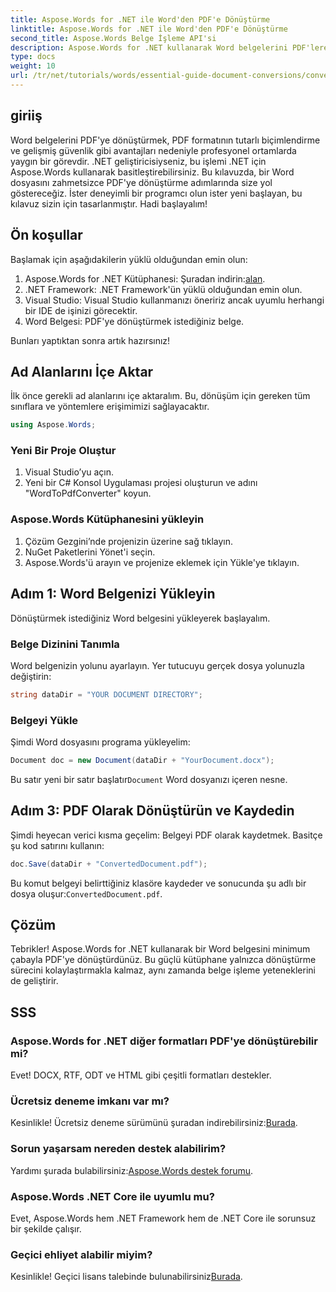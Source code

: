 ```yaml
---
title: Aspose.Words for .NET ile Word'den PDF'e Dönüştürme
linktitle: Aspose.Words for .NET ile Word'den PDF'e Dönüştürme
second_title: Aspose.Words Belge İşleme API'si
description: Aspose.Words for .NET kullanarak Word belgelerini PDF'lere nasıl kolayca dönüştüreceğinizi öğrenin. Bu adım adım eğitim, temel ön koşulları, proje kurulumunu ve kod uygulamasını kapsar.
type: docs
weight: 10
url: /tr/net/tutorials/words/essential-guide-document-conversions/convert-word-to-pdf/
---
```

## giriiş

Word belgelerini PDF'ye dönüştürmek, PDF formatının tutarlı biçimlendirme ve gelişmiş güvenlik gibi avantajları nedeniyle profesyonel ortamlarda yaygın bir görevdir. .NET geliştiricisiyseniz, bu işlemi .NET için Aspose.Words kullanarak basitleştirebilirsiniz. Bu kılavuzda, bir Word dosyasını zahmetsizce PDF'ye dönüştürme adımlarında size yol göstereceğiz. İster deneyimli bir programcı olun ister yeni başlayan, bu kılavuz sizin için tasarlanmıştır. Hadi başlayalım!

## Ön koşullar

Başlamak için aşağıdakilerin yüklü olduğundan emin olun:

1.  Aspose.Words for .NET Kütüphanesi: Şuradan indirin:[alan](https://releases.aspose.com/words/net/).
2. .NET Framework: .NET Framework'ün yüklü olduğundan emin olun.
3. Visual Studio: Visual Studio kullanmanızı öneririz ancak uyumlu herhangi bir IDE de işinizi görecektir.
4. Word Belgesi: PDF'ye dönüştürmek istediğiniz belge.

Bunları yaptıktan sonra artık hazırsınız!

## Ad Alanlarını İçe Aktar

İlk önce gerekli ad alanlarını içe aktaralım. Bu, dönüşüm için gereken tüm sınıflara ve yöntemlere erişimimizi sağlayacaktır.

```csharp
using Aspose.Words;
```

### Yeni Bir Proje Oluştur

1. Visual Studio’yu açın.
2. Yeni bir C# Konsol Uygulaması projesi oluşturun ve adını "WordToPdfConverter" koyun.

### Aspose.Words Kütüphanesini yükleyin

1. Çözüm Gezgini’nde projenizin üzerine sağ tıklayın.
2. NuGet Paketlerini Yönet'i seçin.
3. Aspose.Words'ü arayın ve projenize eklemek için Yükle'ye tıklayın.

## Adım 1: Word Belgenizi Yükleyin

Dönüştürmek istediğiniz Word belgesini yükleyerek başlayalım.

### Belge Dizinini Tanımla

Word belgenizin yolunu ayarlayın. Yer tutucuyu gerçek dosya yolunuzla değiştirin:

```csharp
string dataDir = "YOUR DOCUMENT DIRECTORY";
```

### Belgeyi Yükle

Şimdi Word dosyasını programa yükleyelim:

```csharp
Document doc = new Document(dataDir + "YourDocument.docx");
```

 Bu satır yeni bir satır başlatır`Document` Word dosyanızı içeren nesne.

## Adım 3: PDF Olarak Dönüştürün ve Kaydedin

Şimdi heyecan verici kısma geçelim: Belgeyi PDF olarak kaydetmek. Basitçe şu kod satırını kullanın:

```csharp
doc.Save(dataDir + "ConvertedDocument.pdf");
```

 Bu komut belgeyi belirttiğiniz klasöre kaydeder ve sonucunda şu adlı bir dosya oluşur:`ConvertedDocument.pdf`.

## Çözüm

Tebrikler! Aspose.Words for .NET kullanarak bir Word belgesini minimum çabayla PDF'ye dönüştürdünüz. Bu güçlü kütüphane yalnızca dönüştürme sürecini kolaylaştırmakla kalmaz, aynı zamanda belge işleme yeteneklerini de geliştirir. 

## SSS

### Aspose.Words for .NET diğer formatları PDF'ye dönüştürebilir mi?

Evet! DOCX, RTF, ODT ve HTML gibi çeşitli formatları destekler.

### Ücretsiz deneme imkanı var mı?

 Kesinlikle! Ücretsiz deneme sürümünü şuradan indirebilirsiniz:[Burada](https://releases.aspose.com/).

### Sorun yaşarsam nereden destek alabilirim?

 Yardımı şurada bulabilirsiniz:[Aspose.Words destek forumu](https://forum.aspose.com/c/words/8).

### Aspose.Words .NET Core ile uyumlu mu?

Evet, Aspose.Words hem .NET Framework hem de .NET Core ile sorunsuz bir şekilde çalışır.

### Geçici ehliyet alabilir miyim?

 Kesinlikle! Geçici lisans talebinde bulunabilirsiniz[Burada](https://purchase.conholdate.com/temporary-license/).